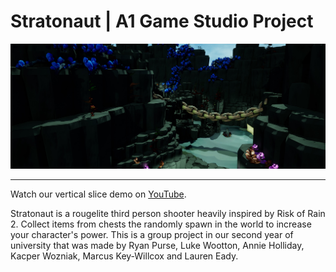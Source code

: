 ﻿# Stratonaut | A1 Game Studio Project
![Banner1.jpg](Banner1.jpg)
___
Watch our vertical slice demo on [YouTube](https://youtu.be/yo8GI5MpdaU).

Stratonaut is a rougelite third person shooter heavily inspired by Risk of Rain 2. Collect items 
from chests the randomly spawn in the world to increase your character's power. This is a group project
in our second year of university that was made by Ryan Purse, Luke Wootton, Annie Holliday, Kacper 
Wozniak, Marcus Key-Willcox and Lauren Eady.
